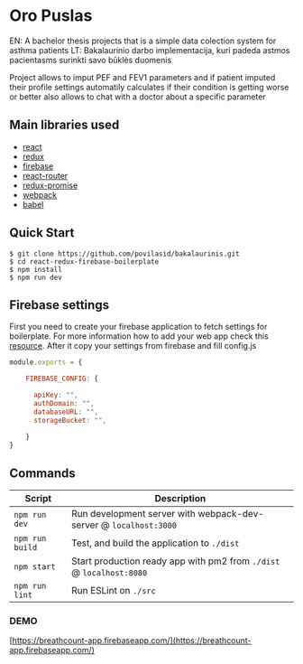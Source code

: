 # Oro Puslas

  EN: A bachelor thesis projects that is a simple data colection system for asthma patients 
  LT: Bakalaurinio darbo implementacija, kuri padeda astmos pacientasms surinkti savo būklės duomenis
  
  Project allows to imput PEF and FEV1 parameters and if patient imputed their profile settings automatily calculates if their condition is getting worse or better also allows to chat with a doctor about a specific parameter

## Main libraries used
* [react](https://github.com/facebook/react)
* [redux](https://github.com/rackt/redux)
* [firebase](https://www.npmjs.com/package/firebase)
* [react-router](https://github.com/rackt/react-router)
* [redux-promise](https://github.com/acdlite/redux-promise)
* [webpack](https://github.com/webpack/webpack)
* [babel](https://github.com/babel/babel)

Quick Start
-----------

```shell
$ git clone https://github.com/povilasid/bakalaurinis.git
$ cd react-redux-firebase-boilerplate
$ npm install
$ npm run dev
```

Firebase settings
--------
First you need to create your firebase application to fetch settings for boilerplate. For more information how to add your web app check this [resource](https://firebase.google.com/docs/web/setup). After it copy your settings from firebase and fill config.js

```javascript
module.exports = {

    FIREBASE_CONFIG: {

      apiKey: "",
      authDomain: "",
      databaseURL: "",
      storageBucket: "",

    }
}
```

Commands
--------

|Script|Description|
|---|---|
|`npm run dev`| Run development server with webpack-dev-server @ `localhost:3000`|
|`npm run build`| Test, and build the application to `./dist`|
|`npm start`| Start production ready app with pm2 from `./dist` @ `localhost:8080`|
|`npm run lint`| Run ESLint on `./src`|


### DEMO 
[https://breathcount-app.firebaseapp.com/](https://breathcount-app.firebaseapp.com/)

